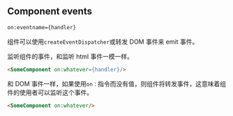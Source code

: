 ## Component events

```html
on:eventname={handler}
```

组件可以使用`createEventDispatcher`或转发 DOM 事件来 emit 事件。

监听组件的事件，和监听 html 事件一模一样。

```html
<SomeComponent on:whatever={handler}/>
```

和 DOM 事件一样，如果使用`on：`指令而没有值，则组件将转发事件，这意味着组件的使用者可以监听这个事件。

```html
<SomeComponent on:whatever/>
```

